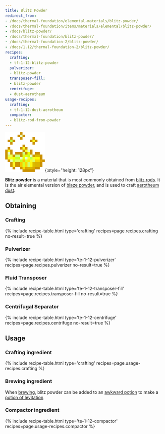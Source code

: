 ```yaml
---
title: Blitz Powder
redirect_from:
- /docs/thermal-foundation/elemental-materials/blitz-powder/
- /docs/thermal-foundation/items/materials/elemental/blitz-powder/
- /docs/blitz-powder/
- /docs/thermal-foundation/blitz-powder/
- /docs/thermal-foundation-2/blitz-powder/
- /docs/1.12/thermal-foundation-2/blitz-powder/
recipes:
  crafting:
  - tf-1-12-blitz-powder
  pulverizer:
  - blitz-powder
  transposer-fill:
  - blitz-powder
  centrifuge:
  - dust-aerotheum
usage-recipes:
  crafting:
  - tf-1-12-dust-aerotheum
  compactor:
  - blitz-rod-from-powder
---
```


![Blitz powder](/assets/images/thermal-foundation-2/blitz-powder.gif){:style="height: 128px"}


**Blitz powder** is a material that is most commonly obtained from [blitz
rods](../blitz-rod/). It is the air elemental version of [blaze
powder](https://minecraft.wiki/w/Blaze_Powder), and is used to craft
[aerotheum dust](../aerotheum-dust/).


Obtaining
---------

### Crafting
{% include recipe-table.html type='crafting' recipes=page.recipes.crafting no-result=true %}

### Pulverizer
{% include recipe-table.html type='te-1-12-pulverizer' recipes=page.recipes.pulverizer no-result=true %}

### Fluid Transposer
{% include recipe-table.html type='te-1-12-transposer-fill' recipes=page.recipes.transposer-fill no-result=true %}

### Centrifugal Separator
{% include recipe-table.html type='te-1-12-centrifuge' recipes=page.recipes.centrifuge no-result=true %}


Usage
-----

### Crafting ingredient
{% include recipe-table.html type='crafting' recipes=page.usage-recipes.crafting %}

### Brewing ingredient
When [brewing](https://minecraft.wiki/w/Brewing), blitz powder can be
added to an [awkward
potion](https://minecraft.wiki/w/Potion#Base_potions) to make a [potion
of levitation](../../cofh-core/potions/).

### Compactor ingredient
{% include recipe-table.html type='te-1-12-compactor' recipes=page.usage-recipes.compactor %}
